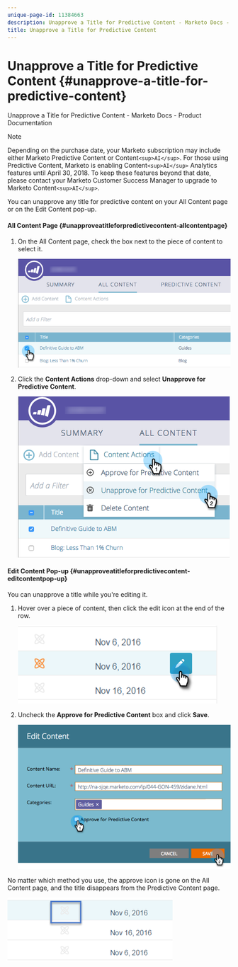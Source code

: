 ```yaml
---
unique-page-id: 11384663
description: Unapprove a Title for Predictive Content - Marketo Docs - Product Documentation
title: Unapprove a Title for Predictive Content
---
```


# Unapprove a Title for Predictive Content {#unapprove-a-title-for-predictive-content}

Unapprove a Title for Predictive Content - Marketo Docs - Product Documentation

>[!NOTE]
>
>Depending on the purchase date, your Marketo subscription may include either Marketo Predictive Content or Content`<sup>AI</sup>`. For those using Predictive Content, Marketo is enabling Content`<sup>AI</sup>` Analytics features until April 30, 2018. To keep these features beyond that date, please contact your Marketo Customer Success Manager to upgrade to Marketo Content`<sup>AI</sup>`.

You can unapprove any title for predictive content on your All Content page or on the Edit Content pop-up. 

#### All Content Page {#unapproveatitleforpredictivecontent-allcontentpage}

1. On the All Content page, check the box next to the piece of content to select it.

   ![](assets/image2017-10-3-9-3a18-3a38.png)

1. Click the **Content Actions** drop-down and select **Unapprove for Predictive Content**.

   ![](assets/image2017-10-3-9-3a19-3a20.png)

#### Edit Content Pop-up {#unapproveatitleforpredictivecontent-editcontentpop-up}

You can unapprove a title while you're editing it.

1. Hover over a piece of content, then click the edit icon at the end of the row.

   ![](assets/click-icon-hand.png)

1. Uncheck the **Approve for Predictive Content** box and click **Save**.

   ![](assets/image2017-10-3-9-3a20-3a17.png)

No matter which method you use, the approve icon is gone on the All Content page, and the title disappears from the Predictive Content page.

![](assets/unapprove-content-no-icon.png)

